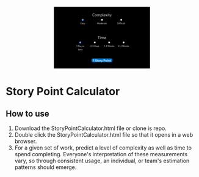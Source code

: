 <p align="center">
  <img src="screenshot.png" alt="Story Point Calculator" width="50%"/>
</p>

# Story Point Calculator

## How to use
1. Download the StoryPointCalculator.html file or clone is repo.
2. Double click the StoryPointCalculator.html file so that it opens in a web browser.
3. For a given set of work, predict a level of complexity as well as time to spend completing. Everyone's interpretation of these measurements vary, so through consistent usage, an individual, or team's estimation patterns should emerge.
